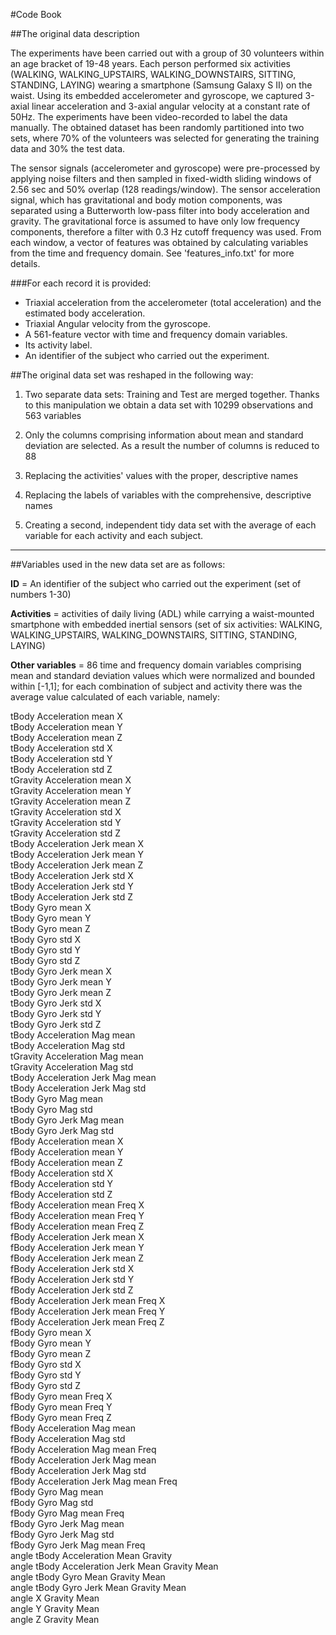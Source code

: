 
#Code Book

##The original data description

The experiments have been carried out with a group of 30 volunteers within an age bracket of 19-48 years. Each person performed six activities (WALKING, WALKING_UPSTAIRS, WALKING_DOWNSTAIRS, SITTING, STANDING, LAYING) wearing a smartphone (Samsung Galaxy S II) on the waist. Using its embedded accelerometer and gyroscope, we captured 3-axial linear acceleration and 3-axial angular velocity at a constant rate of 50Hz. The experiments have been video-recorded to label the data manually. The obtained dataset has been randomly partitioned into two sets, where 70% of the volunteers was selected for generating the training data and 30% the test data. 

The sensor signals (accelerometer and gyroscope) were pre-processed by applying noise filters and then sampled in fixed-width sliding windows of 2.56 sec and 50% overlap (128 readings/window). The sensor acceleration signal, which has gravitational and body motion components, was separated using a Butterworth low-pass filter into body acceleration and gravity. The gravitational force is assumed to have only low frequency components, therefore a filter with 0.3 Hz cutoff frequency was used. From each window, a vector of features was obtained by calculating variables from the time and frequency domain. See 'features_info.txt' for more details.

###For each record it is provided:


- Triaxial acceleration from the accelerometer (total acceleration) and the estimated body acceleration.
- Triaxial Angular velocity from the gyroscope. 
- A 561-feature vector with time and frequency domain variables. 
- Its activity label. 
- An identifier of the subject who carried out the experiment.


##The original data set was reshaped in the following way:

1. Two separate data sets: Training and Test are merged together. Thanks to this manipulation we obtain a data set with 10299 observations and 563 variables

2. Only the columns comprising information about mean and standard deviation are selected. As a result the number of columns
is reduced to 88

3. Replacing the activities' values with the proper, descriptive names 

4. Replacing the labels of variables with the comprehensive, descriptive names

5. Creating a second, independent tidy data set with the average of each variable for each activity and each subject.

-----------------------------------------

##Variables used in the new data set are as follows:

**ID** = An identifier of the subject who carried out the experiment (set of numbers 1-30)

**Activities** = activities of daily living (ADL) while carrying a waist-mounted smartphone with embedded inertial sensors
(set of six activities: WALKING, WALKING_UPSTAIRS, WALKING_DOWNSTAIRS, SITTING, STANDING, LAYING)

**Other variables** = 86 time and frequency domain variables comprising mean and standard deviation values 
which were normalized and bounded within [-1,1]; for each combination 
of subject and activity there was the average value calculated of each variable, namely:

tBody Acceleration mean   X                      
tBody Acceleration mean   Y                      
tBody Acceleration mean   Z                       
tBody Acceleration std   X                       
tBody Acceleration std   Y                       
tBody Acceleration std   Z                       
tGravity Acceleration mean   X                   
tGravity Acceleration mean   Y                   
tGravity Acceleration mean   Z                   
tGravity Acceleration std   X                    
tGravity Acceleration std   Y                     
tGravity Acceleration std   Z                    
tBody Acceleration Jerk mean   X                  
tBody Acceleration Jerk mean   Y                 
tBody Acceleration Jerk mean   Z                 
tBody Acceleration Jerk std   X                  
tBody Acceleration Jerk std   Y                   
tBody Acceleration Jerk std   Z                  
tBody Gyro mean   X                               
tBody Gyro mean   Y                              
tBody Gyro mean   Z                              
tBody Gyro std   X                               
tBody Gyro std   Y                               
tBody Gyro std   Z                               
tBody Gyro Jerk mean   X                         
tBody Gyro Jerk mean   Y                         
tBody Gyro Jerk mean   Z                         
tBody Gyro Jerk std   X                          
tBody Gyro Jerk std   Y                           
tBody Gyro Jerk std   Z                          
tBody Acceleration Mag mean                       
tBody Acceleration Mag std                       
tGravity Acceleration Mag mean                    
tGravity Acceleration Mag std                    
tBody Acceleration Jerk Mag mean                  
tBody Acceleration Jerk Mag std                  
tBody Gyro Mag mean                              
tBody Gyro Mag std                               
tBody Gyro Jerk Mag mean                          
tBody Gyro Jerk Mag std                          
fBody Acceleration mean   X                       
fBody Acceleration mean   Y                      
fBody Acceleration mean   Z                      
fBody Acceleration std   X                       
fBody Acceleration std   Y                       
fBody Acceleration std   Z                       
fBody Acceleration mean Freq   X                  
fBody Acceleration mean Freq   Y                 
fBody Acceleration mean Freq   Z                 
fBody Acceleration Jerk mean   X                 
fBody Acceleration Jerk mean   Y                  
fBody Acceleration Jerk mean   Z                 
fBody Acceleration Jerk std   X                   
fBody Acceleration Jerk std   Y                  
fBody Acceleration Jerk std   Z                   
fBody Acceleration Jerk mean Freq   X            
fBody Acceleration Jerk mean Freq   Y             
fBody Acceleration Jerk mean Freq   Z            
fBody Gyro mean   X                               
fBody Gyro mean   Y                              
fBody Gyro mean   Z                               
fBody Gyro std   X                               
fBody Gyro std   Y                                
fBody Gyro std   Z                               
fBody Gyro mean Freq   X                         
fBody Gyro mean Freq   Y                         
fBody Gyro mean Freq   Z                          
fBody Acceleration Mag mean                      
fBody Acceleration Mag std                        
fBody Acceleration Mag mean Freq                 
fBody Acceleration Jerk Mag mean                  
fBody Acceleration Jerk Mag std                  
fBody Acceleration Jerk Mag mean Freq             
fBody Gyro Mag mean                              
fBody Gyro Mag std                                
fBody Gyro Mag mean Freq                         
fBody Gyro Jerk Mag mean                          
fBody Gyro Jerk Mag std                          
fBody Gyro Jerk Mag mean Freq                     
angle tBody Acceleration Mean Gravity            
angle tBody Acceleration Jerk Mean  Gravity Mean  
angle tBody Gyro Mean Gravity Mean               
angle tBody Gyro Jerk Mean Gravity Mean          
angle X Gravity Mean                             
angle Y Gravity Mean                              
angle Z Gravity Mean            


